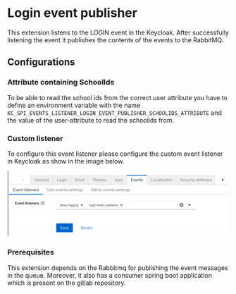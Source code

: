 # Login event publisher

This extension listens to the LOGIN event in the Keycloak. After successfully listening the event it publishes the contents of the events to the RabbitMQ.

## Configurations

### Attribute containing SchoolIds

To be able to read the school ids from the correct user attribute you have to define an environment variable with the
name `KC_SPI_EVENTS_LISTENER_LOGIN_EVENT_PUBLISHER_SCHOOLIDS_ATTRIBUTE` and the value of the user-attribute to read the
schoolids from.

### Custom listener

To configure this event listener please configure the custom event listener in Keycloak as show in the image below.

<img src="event-listener-config.png" width="500" />

### Prerequisites

This extension depends on the Rabbitmq for publishing the event messages in the queue. Moreover, it also has a consumer spring boot application which is present on the gitlab repository.